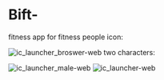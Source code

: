 # Bift-
fitness app for fitness people 
icon:

![ic_launcher_broswer-web](https://user-images.githubusercontent.com/26325414/187032310-026bb136-b7de-48fc-a219-df6e752bd413.png)
two characters:

![ic_launcher_male-web](https://user-images.githubusercontent.com/26325414/187032325-5195ccbb-bc99-4004-9d1f-6f953ca1c61c.png)
![ic_launcher-web](https://user-images.githubusercontent.com/26325414/187032326-998b0ba6-be1f-4e42-a82e-f682633f4317.png)
